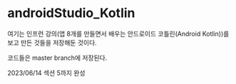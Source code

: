 # androidStudio_Kotlin

여기는 인프런 강의(앱 8개를 만들면서 배우는 안드로이드 코틀린(Android Kotlin))를 보고 만든 것들을 저장해둔 것이다.

코드들은 master branch에 저장된다.

2023/06/14 섹션 5까지 완성

